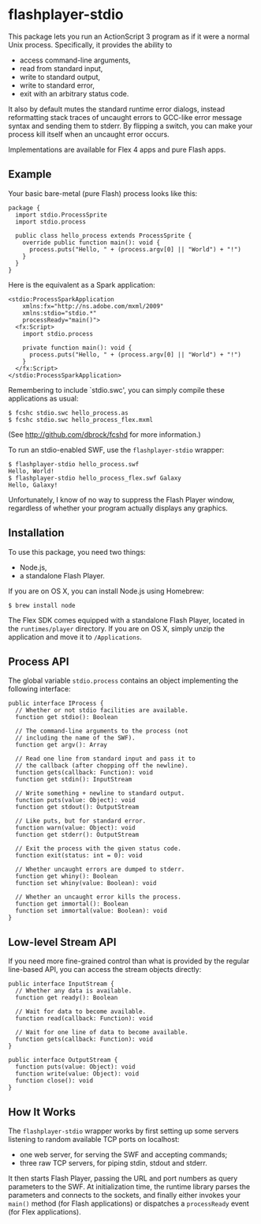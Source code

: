 flashplayer-stdio
=================

This package lets you run an ActionScript 3 program as if it were a
normal Unix process.  Specifically, it provides the ability to

* access command-line arguments,
* read from standard input,
* write to standard output,
* write to standard error,
* exit with an arbitrary status code.

It also by default mutes the standard runtime error dialogs, instead
reformatting stack traces of uncaught errors to GCC-like error message
syntax and sending them to stderr.  By flipping a switch, you can make
your process kill itself when an uncaught error occurs.

Implementations are available for Flex 4 apps and pure Flash apps.


Example
-------

Your basic bare-metal (pure Flash) process looks like this:

    package {
      import stdio.ProcessSprite
      import stdio.process
    
      public class hello_process extends ProcessSprite {
        override public function main(): void {
          process.puts("Hello, " + (process.argv[0] || "World") + "!")
        }
      }
    }

Here is the equivalent as a Spark application:

    <stdio:ProcessSparkApplication
        xmlns:fx="http://ns.adobe.com/mxml/2009"
        xmlns:stdio="stdio.*"
        processReady="main()">
      <fx:Script>
        import stdio.process
    
        private function main(): void {
          process.puts("Hello, " + (process.argv[0] || "World") + "!")
        }
      </fx:Script>
    </stdio:ProcessSparkApplication>

Remembering to include `stdio.swc', you can simply compile these
applications as usual:

    $ fcshc stdio.swc hello_process.as
    $ fcshc stdio.swc hello_process_flex.mxml

(See http://github.com/dbrock/fcshd for more information.)

To run an stdio-enabled SWF, use the `flashplayer-stdio` wrapper:

    $ flashplayer-stdio hello_process.swf
    Hello, World!
    $ flashplayer-stdio hello_process_flex.swf Galaxy
    Hello, Galaxy!

Unfortunately, I know of no way to suppress the Flash Player window,
regardless of whether your program actually displays any graphics.


Installation
------------

To use this package, you need two things:

* Node.js,
* a standalone Flash Player.

If you are on OS X, you can install Node.js using Homebrew:

    $ brew install node

The Flex SDK comes equipped with a standalone Flash Player, located in
the `runtimes/player` directory.  If you are on OS X, simply unzip the
application and move it to `/Applications`.


Process API
-----------

The global variable `stdio.process` contains an object implementing
the following interface:

    public interface IProcess {
      // Whether or not stdio facilities are available.
      function get stdio(): Boolean
  
      // The command-line arguments to the process (not
      // including the name of the SWF).
      function get argv(): Array
  
      // Read one line from standard input and pass it to
      // the callback (after chopping off the newline).
      function gets(callback: Function): void
      function get stdin(): InputStream
  
      // Write something + newline to standard output.
      function puts(value: Object): void
      function get stdout(): OutputStream
  
      // Like puts, but for standard error.
      function warn(value: Object): void
      function get stderr(): OutputStream
  
      // Exit the process with the given status code.
      function exit(status: int = 0): void
  
      // Whether uncaught errors are dumped to stderr.
      function get whiny(): Boolean
      function set whiny(value: Boolean): void
  
      // Whether an uncaught error kills the process.
      function get immortal(): Boolean
      function set immortal(value: Boolean): void
    }



Low-level Stream API
--------------------

If you need more fine-grained control than what is provided by the
regular line-based API, you can access the stream objects directly:

    public interface InputStream {
      // Whether any data is available.
      function get ready(): Boolean
  
      // Wait for data to become available.
      function read(callback: Function): void
  
      // Wait for one line of data to become available.
      function gets(callback: Function): void
    }

    public interface OutputStream {
      function puts(value: Object): void
      function write(value: Object): void
      function close(): void
    }


How It Works
------------

The `flashplayer-stdio` wrapper works by first setting up some servers
listening to random available TCP ports on localhost:

* one web server, for serving the SWF and accepting commands;
* three raw TCP servers, for piping stdin, stdout and stderr.

It then starts Flash Player, passing the URL and port numbers as query
parameters to the SWF.  At initialization time, the runtime library
parses the parameters and connects to the sockets, and finally either
invokes your `main()` method (for Flash applications) or dispatches a
`processReady` event (for Flex applications).
